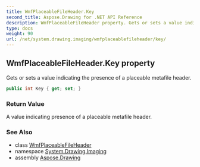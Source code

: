 ```yaml
---
title: WmfPlaceableFileHeader.Key
second_title: Aspose.Drawing for .NET API Reference
description: WmfPlaceableFileHeader property. Gets or sets a value indicating the presence of a placeable metafile header
type: docs
weight: 90
url: /net/system.drawing.imaging/wmfplaceablefileheader/key/
---
```

## WmfPlaceableFileHeader.Key property

Gets or sets a value indicating the presence of a placeable metafile header.

```csharp
public int Key { get; set; }
```

### Return Value

A value indicating presence of a placeable metafile header.

### See Also

* class [WmfPlaceableFileHeader](../)
* namespace [System.Drawing.Imaging](../../wmfplaceablefileheader/)
* assembly [Aspose.Drawing](../../../)


